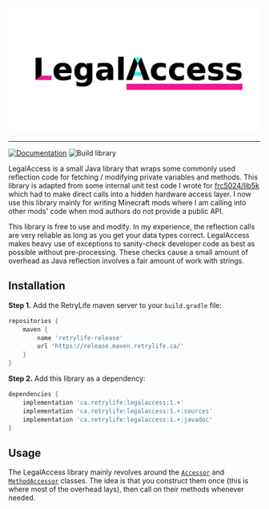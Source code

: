 ![# LegalAccess](./LegalAccess.png)

<hr>

[![Documentation](https://img.shields.io/badge/-documentation-blue)](https://ewpratten.retrylife.ca/legalaccess) ![Build library](https://github.com/Ewpratten/legalaccess/workflows/Build%20library/badge.svg)

LegalAccess is a small Java library that wraps some commonly used reflection code for fetching / modifying private variables and methods. This library is adapted from some internal unit test code I wrote for [frc5024/lib5k](https://github.com/frc5024/lib5k) which had to make direct calls into a hidden hardware access layer. I now use this library mainly for writing Minecraft mods where I am calling into other mods' code when mod authors do not provide a public API.

This library is free to use and modify. In my experience, the reflection calls are very reliable as long as you get your data types correct. LegalAccess makes heavy use of exceptions to sanity-check developer code as best as possible without pre-processing. These checks cause a small amount of overhead as Java reflection involves a fair amount of work with strings.

## Installation


**Step 1.** Add the RetryLife maven server to your `build.gradle` file:

```groovy
repositories {
    maven { 
        name 'retrylife-release'
        url 'https://release.maven.retrylife.ca/' 
    }
}
```

**Step 2.** Add this library as a dependency:

```groovy
dependencies {
    implementation 'ca.retrylife:legalaccess:1.+'
    implementation 'ca.retrylife:legalaccess:1.+:sources'
    implementation 'ca.retrylife:legalaccess:1.+:javadoc'
}
```

## Usage

The LegalAccess library mainly revolves around the [`Accessor`](https://ewpratten.retrylife.ca/legalaccess/ca/retrylife/legalaccess/Accessor.html) and [`MethodAccessor`](https://ewpratten.retrylife.ca/legalaccess/ca/retrylife/legalaccess/MethodAccessor.html) classes. The idea is that you construct them once (this is where most of the overhead lays), then call on their methods whenever needed.
